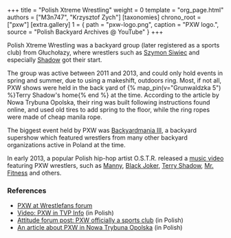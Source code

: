 +++
title = "Polish Xtreme Wrestling"
weight = 0
template = "org_page.html"
authors = ["M3n747", "Krzysztof Zych"]
[taxonomies]
chrono_root = ["pxw"]
[extra.gallery]
1 = { path = "pxw-logo.png", caption = "PXW logo.", source = "Polish Backyard Archives @ YouTube" }
+++

Polish Xtreme Wrestling was a backyard group (later registered as a sports club) from Głuchołazy, where wrestlers such as [Szymon Siwiec](@/w/szymon-siwiec.md) and especially [Shadow](@/w/shadow.md) got their start.

The group was active between 2011 and 2013, and could only hold events in spring and summer, due to using a makeshift, outdoors ring.
Most, if not all, PXW shows were held in the back yard of {% map_pin(v="Grunwaldzka 5") %}Terry Shadow's home{% end %} at the time. According to the article by Nowa Trybuna Opolska, their ring was built following instructions found online, and used old tires to add spring to the floor, while the ring ropes were made of cheap manila rope.

The biggest event held by PXW was [Backyardmania III](@/e/pxw/2012-07-24-pxw-backyardmania-3.md), a backyard supershow which featured wrestlers from many other backyard organizations active in Poland at the time.

In early 2013, a popular Polish hip-hop artist O.S.T.R. released a [music video][ostry] featuring PXW wrestlers, such as [Manny](@/w/manny.md), [Black Joker](@/w/lider.md), [Terry Shadow](@/w/shadow.md), [Mr. Fitness](@/w/szymon-siwiec.md) and others.

### References

* [PXW at Wrestlefans forum](https://wrestlefans.pl/forum/viewforum.php?f=247)
* [Video: PXW in TVP Info](https://www.youtube.com/watch?v=gupd6EZHKTE) (in Polish)
* [Attitude forum post: PXW officially a sports club](https://forum.wrestling.pl/topic/29302-pxw-oficjalnie-klubem-sportowym/) (in Polish)
* [An article about PXW in Nowa Trybuna Opolska](https://nto.pl/wrestling-na-opolszczyznie-podworkowi-gladiatorzy/ar/4459241) (in Polish)

[ostry]: https://www.youtube.com/watch?v=8AvFEZpbnUk

